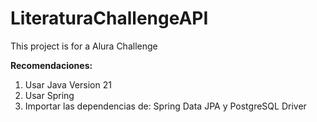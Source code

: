 # LiteraturaChallengeAPI
This project is for a Alura Challenge

<strong>Recomendaciones:</strong>
1. Usar Java Version 21
2. Usar Spring
3. Importar las dependencias de: Spring Data JPA y PostgreSQL Driver
